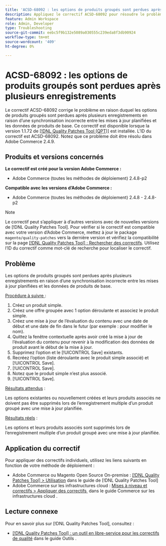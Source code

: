 ```yaml
---
title: 'ACSD-68092 : les options de produits groupés sont perdues après plusieurs enregistrements'
description: Appliquez le correctif ACSD-68092 pour résoudre le problème d’Adobe Commerce où les options de produits groupés sont perdues après plusieurs enregistrements en raison d’une synchronisation incorrecte entre les mises à jour planifiées et les données de produits de base.
feature: Admin Workspace
role: Admin, Developer
type: Troubleshooting
source-git-commit: eebc5f9b132e5089a030555c239eda8f3db90924
workflow-type: tm+mt
source-wordcount: '409'
ht-degree: 0%

---
```



# ACSD-68092 : les options de produits groupés sont perdues après plusieurs enregistrements

Le correctif ACSD-68092 corrige le problème en raison duquel les options de produits groupés sont perdues après plusieurs enregistrements en raison d’une synchronisation incorrecte entre les mises à jour planifiées et les données de produits de base. Ce correctif est disponible lorsque la version 1.1.72 de [[!DNL Quality Patches Tool (QPT)]](/help/tools/quality-patches-tool/quality-patches-tool-to-self-serve-quality-patches.md) est installée. L’ID du correctif est ACSD-68092. Notez que ce problème doit être résolu dans Adobe Commerce 2.4.9.

## Produits et versions concernés

**Le correctif est créé pour la version Adobe Commerce :**

* Adobe Commerce (toutes les méthodes de déploiement) 2.4.8-p2

**Compatible avec les versions d’Adobe Commerce :**

* Adobe Commerce (toutes les méthodes de déploiement) 2.4.8 - 2.4.8-p2

>[!NOTE]
>
>Le correctif peut s’appliquer à d’autres versions avec de nouvelles versions de [!DNL Quality Patches Tool]. Pour vérifier si le correctif est compatible avec votre version d’Adobe Commerce, mettez à jour le package `magento/quality-patches` vers la dernière version et vérifiez la compatibilité sur la page [[!DNL Quality Patches Tool] : Rechercher des correctifs](https://experienceleague.adobe.com/tools/commerce-quality-patches/index.html?lang=fr). Utilisez l’ID du correctif comme mot-clé de recherche pour localiser le correctif.

## Problème

Les options de produits groupés sont perdues après plusieurs enregistrements en raison d’une synchronisation incorrecte entre les mises à jour planifiées et les données de produits de base.

<u>Procédure à suivre </u> :

1. Créez un produit simple.
1. Créez une offre groupée avec 1 option déroulante et associez le produit simple.
1. Créez une mise à jour de l’évaluation du contenu avec une date de début et une date de fin dans le futur (par exemple : pour modifier le nom).
1. Quittez la fenêtre contextuelle après avoir créé la mise à jour de l’évaluation du contenu pour revenir à la modification des données de produit avant le début de la mise à jour.
1. Supprimez l’option et le [!UICONTROL Save] existants.
1. Recréez l’option (liste déroulante avec le produit simple associé) et [!UICONTROL Save].
1. [!UICONTROL Save].
1. Notez que le produit simple n’est plus associé.
1. [!UICONTROL Save].

<u>Résultats attendus</u> :

Les options existantes ou nouvellement créées et leurs produits associés ne doivent pas être supprimés lors de l’enregistrement multiple d’un produit groupé avec une mise à jour planifiée.

<u>Résultats réels</u> :

Les options et leurs produits associés sont supprimés lors de l’enregistrement multiple d’un produit groupé avec une mise à jour planifiée.

## Application du correctif

Pour appliquer des correctifs individuels, utilisez les liens suivants en fonction de votre méthode de déploiement :

* Adobe Commerce ou Magento Open Source On-premise : [[!DNL Quality Patches Tool] > Utilisation](/help/tools/quality-patches-tool/usage.md) dans le guide de [!DNL Quality Patches Tool]
* Adobe Commerce sur les infrastructures cloud : [&#x200B; Mises à niveau et correctifs > Appliquer des correctifs &#x200B;](https://experienceleague.adobe.com/docs/commerce-cloud-service/user-guide/develop/upgrade/apply-patches.html?lang=fr) dans le guide Commerce sur les infrastructures cloud .

## Lecture connexe

Pour en savoir plus sur [!DNL Quality Patches Tool], consultez :

* [[!DNL Quality Patches Tool] : un outil en libre-service pour les correctifs de qualité](/help/tools/quality-patches-tool/quality-patches-tool-to-self-serve-quality-patches.md) dans le guide Outils .
